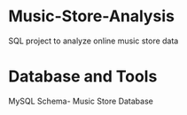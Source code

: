 # Music-Store-Analysis
SQL project to analyze online music store data
# Database and Tools
MySQL
Schema- Music Store Database
